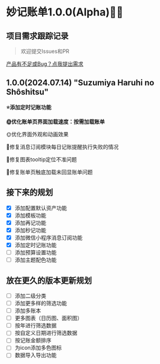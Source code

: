 # 妙记账单1.0.0(Alpha)🎉🎉

## 项目需求跟踪记录
> 欢迎提交Issues和PR

[产品有不足或Bug？点我提出需求](https://siu9p6v1zlb.feishu.cn/share/base/form/shrcnNwskrIIk1t1IkOMgG4gisd)

## 1.0.0(2024.07.14) "Suzumiya Haruhi no Shôshitsu"
**⭐添加定时记账功能**

**🌞优化账单页界面加载速度：按需加载账单**

🌞优化界面外观和动画效果

🔧修复消息订阅模块每日记账提醒执行失败的情况

🔧修复图表tooltip定位不准问题

🔧修复账单页触底加载未回显账单问题


## 接下来的规划
- [x] 添加配置默认资产功能
- [x] 添加模板功能
- [x] 添加再记功能
- [x] 添加秒记功能
- [x] 添加微信小程序消息订阅功能
- [x] 添加定时记账功能
- [ ] 添加预算设置功能
- [ ] 添加主题配色功能

## 放在更久的版本更新规划
- [ ] 添加二级分类
- [ ] 添加更多样的筛选功能
- [ ] 添加多账本
- [ ] 更多图表（日历图、面积图）
- [ ] 按年进行筛选数据
- [ ] 按自定义日期进行筛选数据
- [ ] 按记账金额排序
- [ ] 为icon添加多色图标
- [ ] 数据导入导出功能